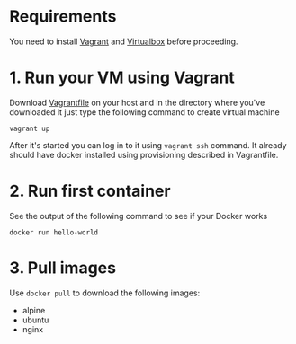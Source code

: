 # Requirements

You need to install [Vagrant](https://www.vagrantup.com/downloads.html) and [Virtualbox](https://www.virtualbox.org/wiki/Downloads) before proceeding.

# 1. Run your VM using Vagrant

Download [Vagrantfile](../../vagrant/Vagrantfile) on your host and in the directory where you've downloaded it just type the following command to create virtual machine

```
vagrant up
```

After it's started you can log in to it using `vagrant ssh` command. It already should have docker installed using provisioning described in Vagrantfile.

# 2. Run first container

See the output of the following command to see if your Docker works

```
docker run hello-world
```

# 3. Pull images

Use `docker pull` to download the following images:
  * alpine
  * ubuntu
  * nginx
